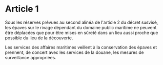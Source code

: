 # Article 1

Sous les réserves prévues au second alinéa de l'article 2 du décret susvisé, les épaves sur le rivage dépendant du domaine public maritime ne peuvent être déplacées que pour être mises en sûreté dans un lieu aussi proche que possible du lieu de la découverte.

Les services des affaires maritimes veillent à la conservation des épaves et prennent, de concert avec les services de la douane, les mesures de surveillance appropriées.
